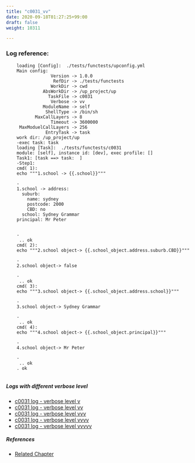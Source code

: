 ```yaml
---
title: "c0031_vv"
date: 2020-09-18T01:27:25+99:00
draft: false
weight: 10311

---
```


### Log reference: <no value>

```
    loading [Config]:  ./tests/functests/upconfig.yml
    Main config:
                 Version -> 1.0.0
                  RefDir -> ./tests/functests
                 WorkDir -> cwd
              AbsWorkDir -> /up_project/up
                TaskFile -> c0031
                 Verbose -> vv
              ModuleName -> self
               ShellType -> /bin/sh
           MaxCallLayers -> 8
                 Timeout -> 3600000
     MaxModuelCallLayers -> 256
               EntryTask -> task
    work dir: /up_project/up
    -exec task: task
    loading [Task]:  ./tests/functests/c0031
    module: [self], instance id: [dev], exec profile: []
    Task1: [task ==> task:  ]
    -Step1:
    cmd( 1):
    echo """1.school -> {{.school}}"""
    
    -
    1.school -> address:
      suburb:
        name: sydney
        postcode: 2000
        CBD: no
      school: Sydney Grammar
    principal: Mr Peter
    
    
    -
     .. ok
    cmd( 2):
    echo """2.school object-> {{.school_object.address.suburb.CBD}}"""
    
    -
    2.school object-> false
    
    -
     .. ok
    cmd( 3):
    echo """3.school object-> {{.school_object.address.school}}"""
    
    -
    3.school object-> Sydney Grammar
    
    -
     .. ok
    cmd( 4):
    echo """4.school object-> {{.school_object.principal}}"""
    
    -
    4.school object-> Mr Peter
    
    -
     .. ok
    . ok
    
```

##### Logs with different verbose level
* [c0031 log - verbose level v](../../logs/c0031_v)
* [c0031 log - verbose level vv](../../logs/c0031_vv)
* [c0031 log - verbose level vvv](../../logs/c0031_vvv)
* [c0031 log - verbose level vvvv](../../logs/c0031_vvvv)
* [c0031 log - verbose level vvvvv](../../logs/c0031_vvvvv)

##### References
* [Related Chapter](../../dvars/c0031)
